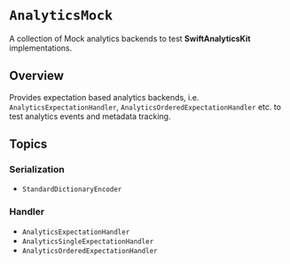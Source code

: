 # ``AnalyticsMock``

A collection of Mock analytics backends to test **SwiftAnalyticsKit** implementations.

## Overview

Provides expectation based analytics backends, i.e. ``AnalyticsExpectationHandler``, ``AnalyticsOrderedExpectationHandler`` etc. to test analytics events and metadata tracking.

## Topics

### Serialization

- ``StandardDictionaryEncoder``

### Handler

- ``AnalyticsExpectationHandler``
- ``AnalyticsSingleExpectationHandler``
- ``AnalyticsOrderedExpectationHandler``
